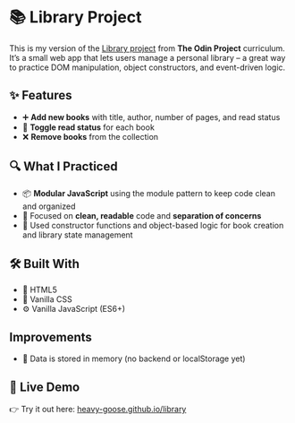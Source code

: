 # 📚 Library Project

This is my version of the [Library project](https://www.theodinproject.com/lessons/javascript-library) from **The Odin Project** curriculum. It’s a small web app that lets users manage a personal library – a great way to practice DOM manipulation, object constructors, and event-driven logic.

## ✨ Features

- ➕ **Add new books** with title, author, number of pages, and read status  
- 🔁 **Toggle read status** for each book  
- ❌ **Remove books** from the collection  

## 🔍 What I Practiced

- 📦 **Modular JavaScript** using the module pattern to keep code clean and organized  
- 🧹 Focused on **clean, readable** code and **separation of concerns**  
- 🎯 Used constructor functions and object-based logic for book creation and library state management

## 🛠️ Built With

- 🧱 HTML5  
- 🎨 Vanilla CSS  
- ⚙️ Vanilla JavaScript (ES6+)

## Improvements

- 💾 Data is stored in memory (no backend or localStorage yet)

## 🚀 Live Demo

👉 Try it out here: [heavy-goose.github.io/library](https://heavy-goose.github.io/library/)
